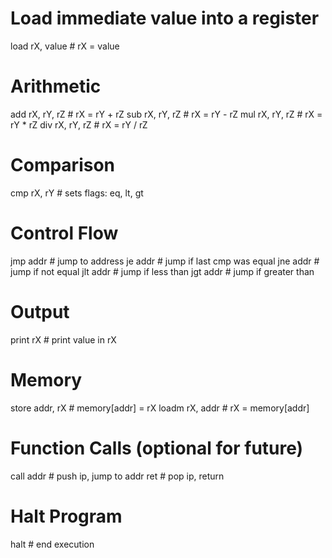 # Load immediate value into a register
load rX, value           # rX = value

# Arithmetic
add rX, rY, rZ           # rX = rY + rZ
sub rX, rY, rZ           # rX = rY - rZ
mul rX, rY, rZ           # rX = rY * rZ
div rX, rY, rZ           # rX = rY / rZ

# Comparison
cmp rX, rY               # sets flags: eq, lt, gt

# Control Flow
jmp addr                 # jump to address
je addr                  # jump if last cmp was equal
jne addr                 # jump if not equal
jlt addr                 # jump if less than
jgt addr                 # jump if greater than

# Output
print rX                 # print value in rX

# Memory
store addr, rX           # memory[addr] = rX
loadm rX, addr           # rX = memory[addr]

# Function Calls (optional for future)
call addr                # push ip, jump to addr
ret                      # pop ip, return

# Halt Program
halt                     # end execution